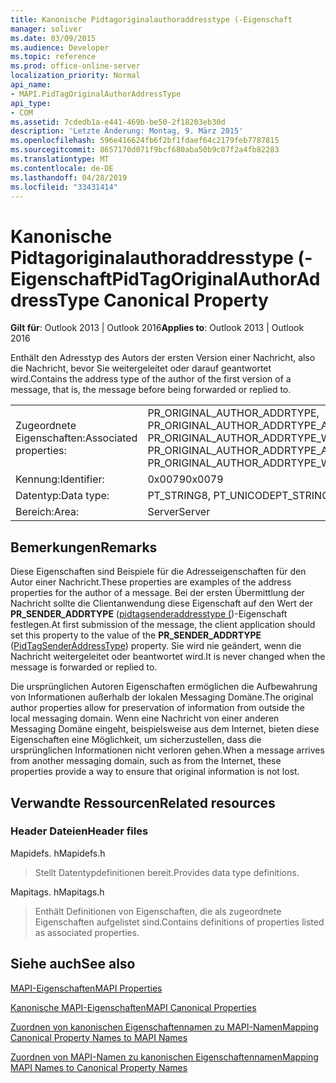 ```yaml
---
title: Kanonische Pidtagoriginalauthoraddresstype (-Eigenschaft
manager: soliver
ms.date: 03/09/2015
ms.audience: Developer
ms.topic: reference
ms.prod: office-online-server
localization_priority: Normal
api_name:
- MAPI.PidTagOriginalAuthorAddressType
api_type:
- COM
ms.assetid: 7cdedb1a-e441-469b-be50-2f18203eb30d
description: 'Letzte Änderung: Montag, 9. März 2015'
ms.openlocfilehash: 596e416624fb6f2bf1fdaef64c2179feb7787815
ms.sourcegitcommit: 8657170d071f9bcf680aba50b9c07f2a4fb82283
ms.translationtype: MT
ms.contentlocale: de-DE
ms.lasthandoff: 04/28/2019
ms.locfileid: "33431414"
---
```

# <a name="pidtagoriginalauthoraddresstype-canonical-property"></a><span data-ttu-id="47f11-103">Kanonische Pidtagoriginalauthoraddresstype (-Eigenschaft</span><span class="sxs-lookup"><span data-stu-id="47f11-103">PidTagOriginalAuthorAddressType Canonical Property</span></span>

  
  
<span data-ttu-id="47f11-104">**Gilt für**: Outlook 2013 | Outlook 2016</span><span class="sxs-lookup"><span data-stu-id="47f11-104">**Applies to**: Outlook 2013 | Outlook 2016</span></span> 
  
<span data-ttu-id="47f11-105">Enthält den Adresstyp des Autors der ersten Version einer Nachricht, also die Nachricht, bevor Sie weitergeleitet oder darauf geantwortet wird.</span><span class="sxs-lookup"><span data-stu-id="47f11-105">Contains the address type of the author of the first version of a message, that is, the message before being forwarded or replied to.</span></span>
  
|||
|:-----|:-----|
|<span data-ttu-id="47f11-106">Zugeordnete Eigenschaften:</span><span class="sxs-lookup"><span data-stu-id="47f11-106">Associated properties:</span></span>  <br/> |<span data-ttu-id="47f11-107">PR_ORIGINAL_AUTHOR_ADDRTYPE, PR_ORIGINAL_AUTHOR_ADDRTYPE_A, PR_ORIGINAL_AUTHOR_ADDRTYPE_W</span><span class="sxs-lookup"><span data-stu-id="47f11-107">PR_ORIGINAL_AUTHOR_ADDRTYPE, PR_ORIGINAL_AUTHOR_ADDRTYPE_A, PR_ORIGINAL_AUTHOR_ADDRTYPE_W</span></span>  <br/> |
|<span data-ttu-id="47f11-108">Kennung:</span><span class="sxs-lookup"><span data-stu-id="47f11-108">Identifier:</span></span>  <br/> |<span data-ttu-id="47f11-109">0x0079</span><span class="sxs-lookup"><span data-stu-id="47f11-109">0x0079</span></span>  <br/> |
|<span data-ttu-id="47f11-110">Datentyp:</span><span class="sxs-lookup"><span data-stu-id="47f11-110">Data type:</span></span>  <br/> |<span data-ttu-id="47f11-111">PT_STRING8, PT_UNICODE</span><span class="sxs-lookup"><span data-stu-id="47f11-111">PT_STRING8, PT_UNICODE</span></span>  <br/> |
|<span data-ttu-id="47f11-112">Bereich:</span><span class="sxs-lookup"><span data-stu-id="47f11-112">Area:</span></span>  <br/> |<span data-ttu-id="47f11-113">Server</span><span class="sxs-lookup"><span data-stu-id="47f11-113">Server</span></span>  <br/> |
   
## <a name="remarks"></a><span data-ttu-id="47f11-114">Bemerkungen</span><span class="sxs-lookup"><span data-stu-id="47f11-114">Remarks</span></span>

<span data-ttu-id="47f11-115">Diese Eigenschaften sind Beispiele für die Adresseigenschaften für den Autor einer Nachricht.</span><span class="sxs-lookup"><span data-stu-id="47f11-115">These properties are examples of the address properties for the author of a message.</span></span> <span data-ttu-id="47f11-116">Bei der ersten Übermittlung der Nachricht sollte die Clientanwendung diese Eigenschaft auf den Wert der **PR_SENDER_ADDRTYPE** ([pidtagsenderaddresstype (](pidtagsenderaddresstype-canonical-property.md))-Eigenschaft festlegen.</span><span class="sxs-lookup"><span data-stu-id="47f11-116">At first submission of the message, the client application should set this property to the value of the **PR_SENDER_ADDRTYPE** ([PidTagSenderAddressType](pidtagsenderaddresstype-canonical-property.md)) property.</span></span> <span data-ttu-id="47f11-117">Sie wird nie geändert, wenn die Nachricht weitergeleitet oder beantwortet wird.</span><span class="sxs-lookup"><span data-stu-id="47f11-117">It is never changed when the message is forwarded or replied to.</span></span>
  
<span data-ttu-id="47f11-118">Die ursprünglichen Autoren Eigenschaften ermöglichen die Aufbewahrung von Informationen außerhalb der lokalen Messaging Domäne.</span><span class="sxs-lookup"><span data-stu-id="47f11-118">The original author properties allow for preservation of information from outside the local messaging domain.</span></span> <span data-ttu-id="47f11-119">Wenn eine Nachricht von einer anderen Messaging Domäne eingeht, beispielsweise aus dem Internet, bieten diese Eigenschaften eine Möglichkeit, um sicherzustellen, dass die ursprünglichen Informationen nicht verloren gehen.</span><span class="sxs-lookup"><span data-stu-id="47f11-119">When a message arrives from another messaging domain, such as from the Internet, these properties provide a way to ensure that original information is not lost.</span></span>
  
## <a name="related-resources"></a><span data-ttu-id="47f11-120">Verwandte Ressourcen</span><span class="sxs-lookup"><span data-stu-id="47f11-120">Related resources</span></span>

### <a name="header-files"></a><span data-ttu-id="47f11-121">Header Dateien</span><span class="sxs-lookup"><span data-stu-id="47f11-121">Header files</span></span>

<span data-ttu-id="47f11-122">Mapidefs. h</span><span class="sxs-lookup"><span data-stu-id="47f11-122">Mapidefs.h</span></span>
  
> <span data-ttu-id="47f11-123">Stellt Datentypdefinitionen bereit.</span><span class="sxs-lookup"><span data-stu-id="47f11-123">Provides data type definitions.</span></span>
    
<span data-ttu-id="47f11-124">Mapitags. h</span><span class="sxs-lookup"><span data-stu-id="47f11-124">Mapitags.h</span></span>
  
> <span data-ttu-id="47f11-125">Enthält Definitionen von Eigenschaften, die als zugeordnete Eigenschaften aufgelistet sind.</span><span class="sxs-lookup"><span data-stu-id="47f11-125">Contains definitions of properties listed as associated properties.</span></span>
    
## <a name="see-also"></a><span data-ttu-id="47f11-126">Siehe auch</span><span class="sxs-lookup"><span data-stu-id="47f11-126">See also</span></span>



[<span data-ttu-id="47f11-127">MAPI-Eigenschaften</span><span class="sxs-lookup"><span data-stu-id="47f11-127">MAPI Properties</span></span>](mapi-properties.md)
  
[<span data-ttu-id="47f11-128">Kanonische MAPI-Eigenschaften</span><span class="sxs-lookup"><span data-stu-id="47f11-128">MAPI Canonical Properties</span></span>](mapi-canonical-properties.md)
  
[<span data-ttu-id="47f11-129">Zuordnen von kanonischen Eigenschaftennamen zu MAPI-Namen</span><span class="sxs-lookup"><span data-stu-id="47f11-129">Mapping Canonical Property Names to MAPI Names</span></span>](mapping-canonical-property-names-to-mapi-names.md)
  
[<span data-ttu-id="47f11-130">Zuordnen von MAPI-Namen zu kanonischen Eigenschaftennamen</span><span class="sxs-lookup"><span data-stu-id="47f11-130">Mapping MAPI Names to Canonical Property Names</span></span>](mapping-mapi-names-to-canonical-property-names.md)


